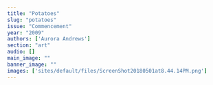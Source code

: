 ```yaml
---
title: "Potatoes"
slug: "potatoes"
issue: "Commencement"
year: "2009"
authors: ['Aurora Andrews']
section: "art"
audio: []
main_image: ""
banner_image: ""
images: ['sites/default/files/ScreenShot20180501at8.44.14PM.png']
---
```

